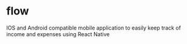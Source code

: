 # flow
IOS and Android compatible mobile application to easily keep track of income and expenses using React Native
